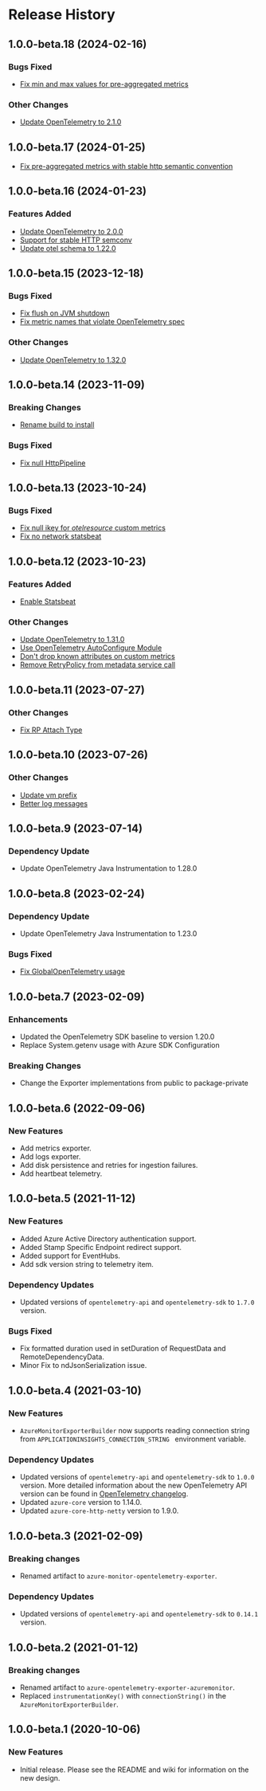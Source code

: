 # Release History

## 1.0.0-beta.18 (2024-02-16)

### Bugs Fixed
- [Fix min and max values for pre-aggregated metrics](https://github.com/Azure/azure-sdk-for-java/pull/38516)

### Other Changes
- [Update OpenTelemetry to 2.1.0](https://github.com/Azure/azure-sdk-for-java/pull/38808)

## 1.0.0-beta.17 (2024-01-25)
- [Fix pre-aggregated metrics with stable http semantic convention](https://github.com/Azure/azure-sdk-for-java/pull/38497)

## 1.0.0-beta.16 (2024-01-23)

### Features Added

- [Update OpenTelemetry to 2.0.0](https://github.com/Azure/azure-sdk-for-java/pull/38360)
- [Support for stable HTTP semconv](https://github.com/Azure/azure-sdk-for-java/pull/37899)
- [Update otel schema to 1.22.0](https://github.com/Azure/azure-sdk-for-java/pull/38246)

## 1.0.0-beta.15 (2023-12-18)

### Bugs Fixed
- [Fix flush on JVM shutdown](https://github.com/Azure/azure-sdk-for-java/pull/37618)
- [Fix metric names that violate OpenTelemetry spec](https://github.com/Azure/azure-sdk-for-java/pull/37947)

### Other Changes
- [Update OpenTelemetry to 1.32.0](https://github.com/Azure/azure-sdk-for-java/pull/37819)

## 1.0.0-beta.14 (2023-11-09)

### Breaking Changes
- [Rename build to install](https://github.com/Azure/azure-sdk-for-java/pull/37602)

### Bugs Fixed
- [Fix null HttpPipeline](https://github.com/Azure/azure-sdk-for-java/pull/37574)

## 1.0.0-beta.13 (2023-10-24)

### Bugs Fixed
- [Fix null ikey for _otelresource_ custom metrics](https://github.com/Azure/azure-sdk-for-java/pull/37352)
- [Fix no network statsbeat](https://github.com/Azure/azure-sdk-for-java/pull/37360)

## 1.0.0-beta.12 (2023-10-23)

### Features Added
- [Enable Statsbeat](https://github.com/Azure/azure-sdk-for-java/pull/37032)

### Other Changes
- [Update OpenTelemetry to 1.31.0](https://github.com/Azure/azure-sdk-for-java/pull/37209)
- [Use OpenTelemetry AutoConfigure Module](https://github.com/Azure/azure-sdk-for-java/pull/36230)
- [Don't drop known attributes on custom metrics](https://github.com/Azure/azure-sdk-for-java/pull/37175)
- [Remove RetryPolicy from metadata service call](https://github.com/Azure/azure-sdk-for-java/pull/37031)

## 1.0.0-beta.11 (2023-07-27)

### Other Changes
- [Fix RP Attach Type](https://github.com/Azure/azure-sdk-for-java/pull/36121)

## 1.0.0-beta.10 (2023-07-26)

### Other Changes
- [Update vm prefix](https://github.com/Azure/azure-sdk-for-java/pull/36059)
- [Better log messages](https://github.com/Azure/azure-sdk-for-java/pull/36064)

## 1.0.0-beta.9 (2023-07-14)

### Dependency Update
- Update OpenTelemetry Java Instrumentation to 1.28.0

## 1.0.0-beta.8 (2023-02-24)

### Dependency Update
- Update OpenTelemetry Java Instrumentation to 1.23.0

### Bugs Fixed
- [Fix GlobalOpenTelemetry usage](https://github.com/Azure/azure-sdk-for-java/pull/33678)

## 1.0.0-beta.7 (2023-02-09)

### Enhancements
- Updated the OpenTelemetry SDK baseline to version 1.20.0
- Replace System.getenv usage with Azure SDK Configuration

### Breaking Changes
- Change the Exporter implementations from public to package-private

## 1.0.0-beta.6 (2022-09-06)

### New Features
- Add metrics exporter.
- Add logs exporter.
- Add disk persistence and retries for ingestion failures.
- Add heartbeat telemetry.

## 1.0.0-beta.5 (2021-11-12)

### New Features
- Added Azure Active Directory authentication support.
- Added Stamp Specific Endpoint redirect support.
- Added support for EventHubs.
- Add sdk version string to telemetry item.

### Dependency Updates
- Updated versions of `opentelemetry-api` and `opentelemetry-sdk` to `1.7.0` version.

### Bugs Fixed
- Fix formatted duration used in setDuration of RequestData and RemoteDependencyData.
- Minor Fix to ndJsonSerialization issue.


## 1.0.0-beta.4 (2021-03-10)

### New Features
- `AzureMonitorExporterBuilder` now supports reading connection string from `APPLICATIONINSIGHTS_CONNECTION_STRING
` environment variable.

### Dependency Updates
- Updated versions of `opentelemetry-api` and `opentelemetry-sdk` to `1.0.0` version.
  More detailed information about the new OpenTelemetry API version can be found in [OpenTelemetry changelog](https://github.com/open-telemetry/opentelemetry-java/blob/main/CHANGELOG.md#version-100---2021-02-26).
- Updated `azure-core` version to 1.14.0.
- Updated `azure-core-http-netty` version to 1.9.0.

## 1.0.0-beta.3 (2021-02-09)

### Breaking changes
- Renamed artifact to `azure-monitor-opentelemetry-exporter`.

### Dependency Updates
- Updated versions of `opentelemetry-api` and `opentelemetry-sdk` to `0.14.1` version.

## 1.0.0-beta.2 (2021-01-12)
### Breaking changes
- Renamed artifact to `azure-opentelemetry-exporter-azuremonitor`.
- Replaced `instrumentationKey()` with `connectionString()` in the `AzureMonitorExporterBuilder`.

## 1.0.0-beta.1 (2020-10-06)

### New Features
- Initial release. Please see the README and wiki for information on the new design.

